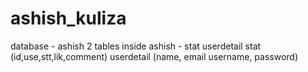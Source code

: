 # ashish_kuliza

database - ashish
2 tables inside ashish - stat
                         userdetail
stat (id,use,stt,lik,comment)
userdetail (name, email username, password)
